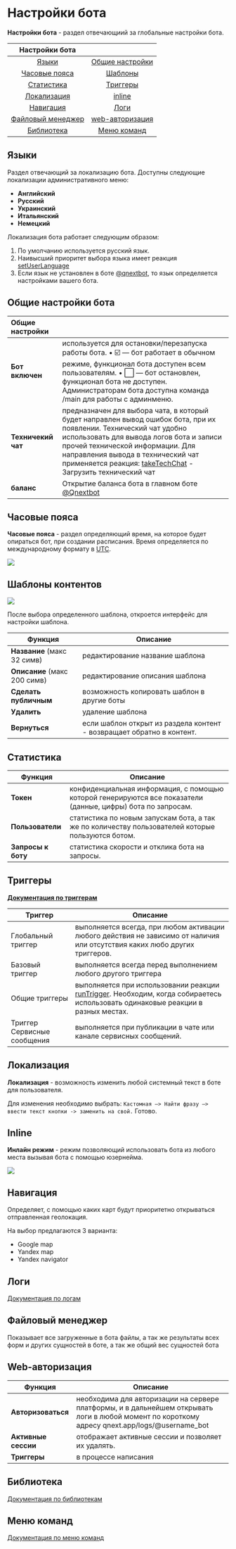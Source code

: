 # Настройки бота

**Настройки бота** - раздел отвечающиий за глобальные настройки бота.

|             Настройки бота              |                                          |
|:---------------------------------------:|:----------------------------------------:|
|             [Языки](#языки)             | [Общие настройки](#общие-настройки-бота) |
|     [Часовые пояса](#часовые-пояса)     |           [Шаблоны](#шаблоны)            |
|        [Статистика](#статистика)        |          [Триггеры](#триггеры)           |
|       [Локализация](#локализация)       |            [inline](#inline)             |
|         [Навигация](#навигация)         |              [Логи](#логи)               |
| [Файловый менеджер](#фаиловыи-менеджер) |   [web-авторизация](#web-авторизация)    |
|        [Библиотека](#библиотека)        |       [Меню команд](#меню-команд)        |


## Языки

Раздел отвечающий за локализацию бота. Доступны следующие локализации административного меню:
* **Английский**
* **Русский**
* **Украинский**
* **Итальянский**
* **Немецкий**

Локализация бота работает следующим образом:

1. По умолчанию используется русский язык.
2. Наивысший приоритет выбора языка имеет реакция [setUserLanguage](/admin/other/reactions/setuserlanguage/)
3. Если язык не установлен в боте [@qnextbot](https://t.me/qnextbot), то язык определяется настройками вашего бота.

## Общие настройки бота

| Общие настройки    |                                                                                                                                                                                                                                                                                                                                        |
|:-------------------|:---------------------------------------------------------------------------------------------------------------------------------------------------------------------------------------------------------------------------------------------------------------------------------------------------------------------------------------|
| **Бот включен**    | используется для остановки/перезапуска работы бота. • ☑️ — бот работает в обычном режиме, функционал бота доступен всем пользователям. • ⬜️ — бот остановлен, функционал бота не доступен. Администраторам бота доступна команда /main для работы с админменю.                                                                         |
| **Техничекий чат** | предназначен для выбора чата, в который будет направлен вывод ошибок бота, при их появлении. Технический чат удобно использовать для вывода логов бота и записи прочей технической информации. Для направления вывода в технический чат применяется реакция: [takeTechChat](/docs/admin/chat/taketechchat) - Загрузить технический чат |
| **баланс**         | Открытие баланса бота в главном боте [@Qnextbot](http://t.me/QNextBot)                                                                                                                                                                                                                                                                 |

## Часовые пояса

**Часовые пояса** - раздел определяющий время, на которое будет опираться бот, при создании расписания. Время определяется по международному формату в [UTC](https://ru.wikipedia.org/wiki/%D0%92%D1%81%D0%B5%D0%BC%D0%B8%D1%80%D0%BD%D0%BE%D0%B5_%D0%BA%D0%BE%D0%BE%D1%80%D0%B4%D0%B8%D0%BD%D0%B8%D1%80%D0%BE%D0%B2%D0%B0%D0%BD%D0%BD%D0%BE%D0%B5_%D0%B2%D1%80%D0%B5%D0%BC%D1%8F).

![](./3.jpg)

## Шаблоны контентов

![](./4.png)

После выбора определенного шаблона, откроется интерфейс для настройки шаблона.

| Функция                      | Описание                                                              |
|------------------------------|-----------------------------------------------------------------------|
| **Название** (макс 32 симв)  | редактирование название шаблона                                       |
| **Описание** (макс 200 симв) | редактирование описания шаблона                                       |
| **Сделать публичным**        | возможность копировать шаблон в другие боты                           |
| **Удалить**                  | удаление шаблона                                                      |
| **Вернуться**                | если шаблон открыт из раздела контент - возвращает обратно в контент. |


## Статистика

| Функция            | Описание                                                                                                     |
|--------------------|--------------------------------------------------------------------------------------------------------------|
| **Токен**          | конфиденциальная информация, с помощью которой генерируются все показатели (данные, цифры) бота по запросам. |
| **Пользователи**   | статистика по новым запускам бота, а так же по количеству пользователей которые пользуются ботом.            |
| **Запросы к боту** | статистика скорости и отклика бота на запросы.                                                               |

## Триггеры

**[Документация по триггерам](/docs/article/triggers)**

| Триггер                     | Описание                                                                                                                                                              |
|-----------------------------|-----------------------------------------------------------------------------------------------------------------------------------------------------------------------|
| Глобальный триггер          | выполняется всегда, при любом активации любого действия не зависимо от наличия или отсутствия каких любо других триггеров.                                            |
| Базовый триггер             | выполняется всегда перед выполнением любого другого триггера                                                                                                          |
| Общие триггеры              | выполняется при использовании реакции [runTrigger](/admin/other/reactions/runtrigger/). Необходим, когда собираетесь использовать одинаковые реакции в разных местах. |
| Триггер Сервисные сообщения | выполняется при публикации в чате или канале сервисных сообщений.                                                                                                     |

## Локализация

**Локализация** - возможность изменить любой системный текст в боте для пользователя.

Для изменения необходимо выбрать: ```Кастомная —> Найти фразу —> ввести текст кнопки -> заменить на свой.``` Готово.


## Inline

**Инлайн режим** - режим позволяющий использовать бота из любого места вызывая бота с помощью юзернейма. 

![](./10.jpg)

## Навигация

Определяет, с помощью каких карт будут приоритетно открываться отправленная геолокация.

На выбор предлагаются 3 варианта:

* Google map
* Yandex map
* Yandex navigator

## Логи

[Документация по логам](/docs/ext/log/)

## Файловый менеджер

Показывает все загруженные в бота файлы, а так же результаты всех форм и других сущностей в боте, а так же общий вес сущностей бота

## Web-авторизация

| Функция             | Описание                                                                                                                                       |
|---------------------|------------------------------------------------------------------------------------------------------------------------------------------------|
| **Авторизоваться**  | необходима для авторизации на сервере платформы, и в дальнейшем открывать логи в любой момент по короткому адресу qnext.app/logs/@username_bot |
| **Активные сессии** | отображает активные сессии и позволяет их удалять.                                                                                             |
| **Триггеры**        | в процессе написания                                                                                                                           |

## Библиотека

[Документация по библиотекам](/docs/ext/script/library)

## Меню команд

[Документация по меню команд](/docs/admin/command)



